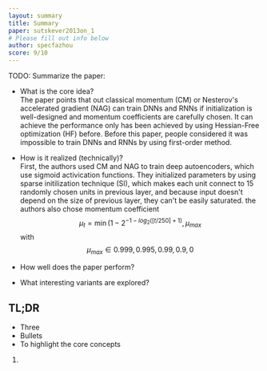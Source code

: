 ```yaml
---
layout: summary
title: Summary
paper: sutskever2013on_1
# Please fill out info below
author: specfazhou
score: 9/10
---
```


TODO: Summarize the paper:
* What is the core idea? <br/>
The paper points that out classical momentum (CM) or Nesterov's accelerated gradient (NAG) can train DNNs and RNNs if initialization is well-designed and momentum coefficients are carefully chosen. It can achieve the performance only has been achieved by using Hessian-Free optimization (HF) before. Before this paper, people considered it was impossible to train DNNs and RNNs by using first-order method. 

* How is it realized (technically)? <br/>
First, the authors used CM and NAG to train deep autoencoders, which use sigmoid activication functions. They initialized parameters by using sparse initilization technique (SI), which makes each unit connect to 15 randomly chosen units in previous layer, and because input doesn't depend on the size of previous layer, they can't be easily saturated. the authors also chose momentum coefficient $$\mu_{t} = \min(1-2^{-1-log_{2}([t/250]+1)}, \mu_{max}$$ with $$\mu_{max} \in {0.999, 0.995, 0.99, 0.9, 0}$$   

* How well does the paper perform?

* What interesting variants are explored?


## TL;DR
* Three
* Bullets
* To highlight the core concepts
1. 
